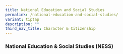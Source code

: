 ```yaml
---
title: National Education and Social Studies
permalink: /national-education-and-social-studies/
variant: tiptap
description: ""
third_nav_title: Character & Citizenship
---
```

<h3>National Education &amp; Social Studies (NESS)</h3>
<p></p>